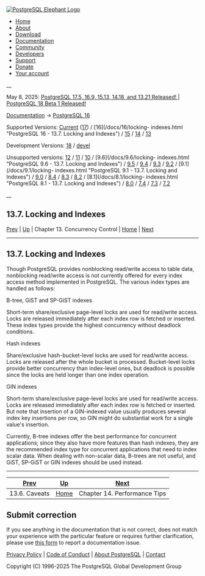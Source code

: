 [ ![PostgreSQL Elephant Logo](/media/img/about/press/elephant.png) ](/)

  * [Home](/ "Home")
  * [About](/about/ "About")
  * [Download](/download/ "Download")
  * [Documentation](/docs/ "Documentation")
  * [Community](/community/ "Community")
  * [Developers](/developer/ "Developers")
  * [Support](/support/ "Support")
  * [Donate](/about/donate/ "Donate")
  * [Your account](/account/ "Your account")

__

May 8, 2025: [ PostgreSQL 17.5, 16.9, 15.13, 14.18, and 13.21 Released! ](/about/news/postgresql-175-169-1513-1418-and-1321-released-3072/) | [ PostgreSQL 18 Beta 1 Released! ](/about/news/postgresql-18-beta-1-released-3070/)

[Documentation](/docs/ "Documentation") -> [PostgreSQL
16](/docs/16/index.html)

Supported Versions: [Current](/docs/current/locking-indexes.html "PostgreSQL
17 - 13.7. Locking and Indexes") ([17](/docs/17/locking-indexes.html
"PostgreSQL 17 - 13.7. Locking and Indexes")) / [16](/docs/16/locking-
indexes.html "PostgreSQL 16 - 13.7. Locking and Indexes") /
[15](/docs/15/locking-indexes.html "PostgreSQL 15 - 13.7. Locking and
Indexes") / [14](/docs/14/locking-indexes.html "PostgreSQL 14 - 13.7. Locking
and Indexes") / [13](/docs/13/locking-indexes.html "PostgreSQL 13 -
13.7. Locking and Indexes")

Development Versions: [18](/docs/18/locking-indexes.html "PostgreSQL 18 -
13.7. Locking and Indexes") / [devel](/docs/devel/locking-indexes.html
"PostgreSQL devel - 13.7. Locking and Indexes")

Unsupported versions: [12](/docs/12/locking-indexes.html "PostgreSQL 12 -
13.7. Locking and Indexes") / [11](/docs/11/locking-indexes.html "PostgreSQL
11 - 13.7. Locking and Indexes") / [10](/docs/10/locking-indexes.html
"PostgreSQL 10 - 13.7. Locking and Indexes") / [9.6](/docs/9.6/locking-
indexes.html "PostgreSQL 9.6 - 13.7. Locking and Indexes") /
[9.5](/docs/9.5/locking-indexes.html "PostgreSQL 9.5 - 13.7. Locking and
Indexes") / [9.4](/docs/9.4/locking-indexes.html "PostgreSQL 9.4 -
13.7. Locking and Indexes") / [9.3](/docs/9.3/locking-indexes.html "PostgreSQL
9.3 - 13.7. Locking and Indexes") / [9.2](/docs/9.2/locking-indexes.html
"PostgreSQL 9.2 - 13.7. Locking and Indexes") / [9.1](/docs/9.1/locking-
indexes.html "PostgreSQL 9.1 - 13.7. Locking and Indexes") /
[9.0](/docs/9.0/locking-indexes.html "PostgreSQL 9.0 - 13.7. Locking and
Indexes") / [8.4](/docs/8.4/locking-indexes.html "PostgreSQL 8.4 -
13.7. Locking and Indexes") / [8.3](/docs/8.3/locking-indexes.html "PostgreSQL
8.3 - 13.7. Locking and Indexes") / [8.2](/docs/8.2/locking-indexes.html
"PostgreSQL 8.2 - 13.7. Locking and Indexes") / [8.1](/docs/8.1/locking-
indexes.html "PostgreSQL 8.1 - 13.7. Locking and Indexes") /
[8.0](/docs/8.0/locking-indexes.html "PostgreSQL 8.0 - 13.7. Locking and
Indexes") / [7.4](/docs/7.4/locking-indexes.html "PostgreSQL 7.4 -
13.7. Locking and Indexes") / [7.3](/docs/7.3/locking-indexes.html "PostgreSQL
7.3 - 13.7. Locking and Indexes") / [7.2](/docs/7.2/locking-indexes.html
"PostgreSQL 7.2 - 13.7. Locking and Indexes")

__

13.7. Locking and Indexes  
---  
[Prev](mvcc-caveats.html "13.6. Caveats")  | [Up](mvcc.html "Chapter 13. Concurrency Control") | Chapter 13. Concurrency Control | [Home](index.html "PostgreSQL 16.9 Documentation") |  [Next](performance-tips.html "Chapter 14. Performance Tips")  
  
* * *

## 13.7. Locking and Indexes #

Though PostgreSQL provides nonblocking read/write access to table data,
nonblocking read/write access is not currently offered for every index access
method implemented in PostgreSQL. The various index types are handled as
follows:

B-tree, GiST and SP-GiST indexes

    

Short-term share/exclusive page-level locks are used for read/write access.
Locks are released immediately after each index row is fetched or inserted.
These index types provide the highest concurrency without deadlock conditions.

Hash indexes

    

Share/exclusive hash-bucket-level locks are used for read/write access. Locks
are released after the whole bucket is processed. Bucket-level locks provide
better concurrency than index-level ones, but deadlock is possible since the
locks are held longer than one index operation.

GIN indexes

    

Short-term share/exclusive page-level locks are used for read/write access.
Locks are released immediately after each index row is fetched or inserted.
But note that insertion of a GIN-indexed value usually produces several index
key insertions per row, so GIN might do substantial work for a single value's
insertion.

Currently, B-tree indexes offer the best performance for concurrent
applications; since they also have more features than hash indexes, they are
the recommended index type for concurrent applications that need to index
scalar data. When dealing with non-scalar data, B-trees are not useful, and
GiST, SP-GiST or GIN indexes should be used instead.

* * *

[Prev](mvcc-caveats.html "13.6. Caveats")  | [Up](mvcc.html "Chapter 13. Concurrency Control") |  [Next](performance-tips.html "Chapter 14. Performance Tips")  
---|---|---  
13.6. Caveats  | [Home](index.html "PostgreSQL 16.9 Documentation") |  Chapter 14. Performance Tips  
  
## Submit correction

If you see anything in the documentation that is not correct, does not match
your experience with the particular feature or requires further clarification,
please use [this form](/account/comments/new/16/locking-indexes.html/) to
report a documentation issue.

[Privacy Policy](/about/privacypolicy) | [Code of Conduct](/about/policies/coc/) | [About PostgreSQL](/about/) | [Contact](/about/contact/)  

Copyright (C) 1996-2025 The PostgreSQL Global Development Group

